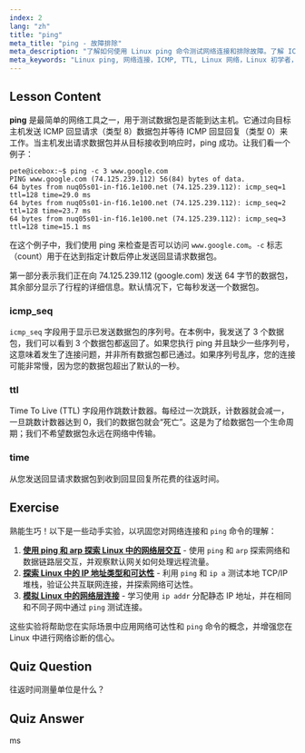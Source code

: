 ```yaml
---
index: 2
lang: "zh"
title: "ping"
meta_title: "ping - 故障排除"
meta_description: "了解如何使用 Linux ping 命令测试网络连接和排除故障。了解 ICMP、TTL 和往返时间，以进行有效的网络诊断。"
meta_keywords: "Linux ping, 网络连接，ICMP, TTL, Linux 网络，Linux 初学者，Linux 教程，ping 命令"
---
```


## Lesson Content

**ping** 是最简单的网络工具之一，用于测试数据包是否能到达主机。它通过向目标主机发送 ICMP 回显请求（类型 8）数据包并等待 ICMP 回显回复（类型 0）来工作。当主机发出请求数据包并从目标接收到响应时，ping 成功。让我们看一个例子：

```plaintext
pete@icebox:~$ ping -c 3 www.google.com
PING www.google.com (74.125.239.112) 56(84) bytes of data.
64 bytes from nuq05s01-in-f16.1e100.net (74.125.239.112): icmp_seq=1 ttl=128 time=29.0 ms
64 bytes from nuq05s01-in-f16.1e100.net (74.125.239.112): icmp_seq=2 ttl=128 time=23.7 ms
64 bytes from nuq05s01-in-f16.1e100.net (74.125.239.112): icmp_seq=3 ttl=128 time=15.1 ms
```

在这个例子中，我们使用 ping 来检查是否可以访问 `www.google.com`。`-c` 标志（count）用于在达到指定计数后停止发送回显请求数据包。

第一部分表示我们正在向 74.125.239.112 (google.com) 发送 64 字节的数据包，其余部分显示了行程的详细信息。默认情况下，它每秒发送一个数据包。

### icmp_seq

`icmp_seq` 字段用于显示已发送数据包的序列号。在本例中，我发送了 3 个数据包，我们可以看到 3 个数据包都返回了。如果您执行 ping 并且缺少一些序列号，这意味着发生了连接问题，并非所有数据包都已通过。如果序列号乱序，您的连接可能非常慢，因为您的数据包超出了默认的一秒。

### ttl

Time To Live (TTL) 字段用作跳数计数器。每经过一次跳跃，计数器就会减一，一旦跳数计数器达到 0，我们的数据包就会“死亡”。这是为了给数据包一个生命周期；我们不希望数据包永远在网络中传输。

### time

从您发送回显请求数据包到收到回显回复所花费的往返时间。

## Exercise

熟能生巧！以下是一些动手实验，以巩固您对网络连接和 `ping` 命令的理解：

1. **[使用 ping 和 arp 探索 Linux 中的网络层交互](https://labex.io/zh/labs/comptia-explore-network-layer-interaction-with-ping-and-arp-in-linux-592746)** - 使用 `ping` 和 `arp` 探索网络和数据链路层交互，并观察默认网关如何处理远程流量。
2. **[探索 Linux 中的 IP 地址类型和可达性](https://labex.io/zh/labs/comptia-explore-ip-address-types-and-reachability-in-linux-592780)** - 利用 `ping` 和 `ip a` 测试本地 TCP/IP 堆栈，验证公共互联网连接，并探索网络可达性。
3. **[模拟 Linux 中的网络层连接](https://labex.io/zh/labs/comptia-simulate-network-layer-connectivity-in-linux-592752)** - 学习使用 `ip addr` 分配静态 IP 地址，并在相同和不同子网中通过 `ping` 测试连接。

这些实验将帮助您在实际场景中应用网络可达性和 `ping` 命令的概念，并增强您在 Linux 中进行网络诊断的信心。

## Quiz Question

往返时间测量单位是什么？

## Quiz Answer

ms
